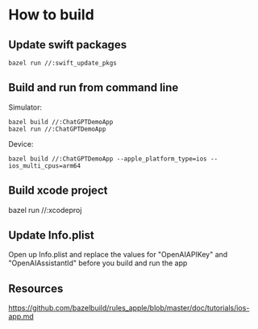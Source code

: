 # How to build

## Update swift packages

```
bazel run //:swift_update_pkgs
```
## Build and run from command line

Simulator:

```
bazel build //:ChatGPTDemoApp
bazel run //:ChatGPTDemoApp
```

Device:

```
bazel build //:ChatGPTDemoApp --apple_platform_type=ios --ios_multi_cpus=arm64
```

## Build xcode project

bazel run //:xcodeproj

## Update Info.plist

Open up Info.plist and replace the values for "OpenAIAPIKey" and "OpenAIAssistantId" before you build and run the app

## Resources

https://github.com/bazelbuild/rules_apple/blob/master/doc/tutorials/ios-app.md